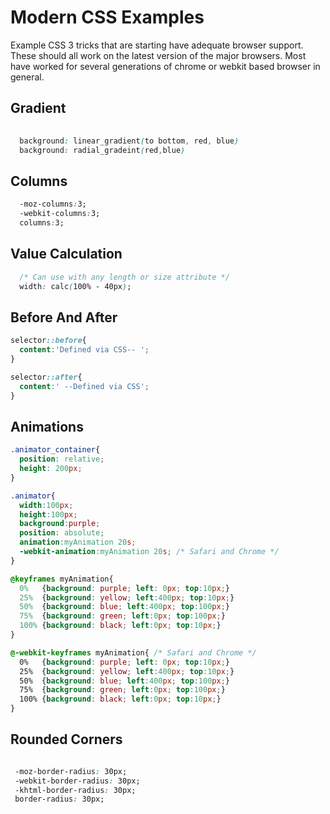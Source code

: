 Modern CSS Examples
===================

 Example CSS 3 tricks that are starting have adequate browser support. These should all work on the latest version of the major browsers. Most have worked for several generations of chrome or webkit based browser in general. 

Gradient
--------
```css
  
  background: linear_gradient(to bottom, red, blue)
  background: radial_gradeint(red,blue)
```

Columns
-------
```css
  -moz-columns:3;
  -webkit-columns:3;
  columns:3;  
```

Value Calculation
-----------------
```css
  /* Can use with any length or size attribute */
  width: calc(100% - 40px);
```

Before And After
----------------
```css
selector::before{
  content:'Defined via CSS-- ';
}

selector::after{
  content:' --Defined via CSS';
}
```
Animations
----------
```css
.animator_container{
  position: relative;
  height: 200px;
}

.animator{
  width:100px;
  height:100px;
  background:purple;
  position: absolute;
  animation:myAnimation 20s;
  -webkit-animation:myAnimation 20s; /* Safari and Chrome */
}

@keyframes myAnimation{
  0%   {background: purple; left: 0px; top:10px;}
  25%  {background: yellow; left:400px; top:10px;}
  50%  {background: blue; left:400px; top:100px;}
  75%  {background: green; left:0px; top:100px;}
  100% {background: black; left:0px; top:10px;}
}

@-webkit-keyframes myAnimation{ /* Safari and Chrome */
  0%   {background: purple; left: 0px; top:10px;}
  25%  {background: yellow; left:400px; top:10px;}
  50%  {background: blue; left:400px; top:100px;}
  75%  {background: green; left:0px; top:100px;}
  100% {background: black; left:0px; top:10px;}
}
```

Rounded Corners
---------------
```css

 -moz-border-radius: 30px;
 -webkit-border-radius: 30px;
 -khtml-border-radius: 30px;
 border-radius: 30px;

```

